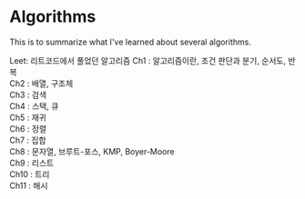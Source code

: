 # Algorithms
This is to summarize what I've learned about several algorithms.

Leet: 리트코드에서 풀었던 알고리즘
Ch1 : 알고리즘이란, 조건 판단과 분기, 순서도, 반복<br>
Ch2 : 배열, 구조체<br>
Ch3 : 검색<br>
Ch4 : 스택, 큐<br>
Ch5 : 재귀<br>
Ch6 : 정렬<br>
Ch7 : 집합<br>
Ch8 : 문자열, 브루트-포스, KMP, Boyer-Moore<br>
Ch9 : 리스트<br>
Ch10 : 트리<br>
Ch11 : 해시

